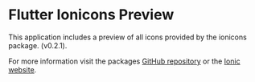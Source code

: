 # Flutter Ionicons Preview

This application includes a preview of all icons provided by the ionicons package. (v0.2.1).

For more information visit the packages [GitHub repository](https://github.com/ez-connect/flutter-ionicons) or the [Ionic website](https://ionic.io/ionicons).